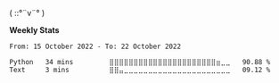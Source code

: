 ( ::°¨v¨° )

**Weekly Stats**

<!--START_SECTION:waka-->

```text
From: 15 October 2022 - To: 22 October 2022

Python   34 mins         ⣿⣿⣿⣿⣿⣿⣿⣿⣿⣿⣿⣿⣿⣿⣿⣿⣿⣿⣿⣿⣿⣿⣶⣀⣀   90.88 %
Text     3 mins          ⣿⣿⣤⣀⣀⣀⣀⣀⣀⣀⣀⣀⣀⣀⣀⣀⣀⣀⣀⣀⣀⣀⣀⣀⣀   09.12 %
```

<!--END_SECTION:waka-->
